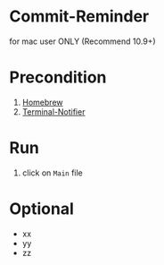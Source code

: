 # Commit-Reminder
for mac user ONLY (Recommend 10.9+)

# Precondition
1. [Homebrew](https://github.com/Homebrew/homebrew)
2. [Terminal-Notifier](https://github.com/julienXX/terminal-notifier)

# Run
1. click on `Main` file

# Optional
- xx
- yy
- zz
